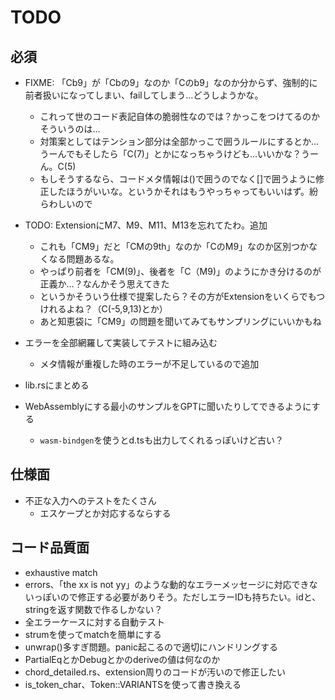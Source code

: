 # TODO

## 必須

- FIXME: 「Cb9」が「Cbの9」なのか「Cのb9」なのか分からず、強制的に前者扱いになってしまい、failしてしまう…どうしようかな。
  - これって世のコード表記自体の脆弱性なのでは？かっこをつけてるのかそういうのは…
  - 対策案としてはテンション部分は全部かっこで囲うルールにするとか…うーんでもそしたら「C(7)」とかになっちゃうけども…いいかな？うーん。C(5)
  - もしそうするなら、コードメタ情報は()で囲うのでなく[]で囲うように修正したほうがいいな。というかそれはもうやっちゃってもいいはず。紛らわしいので

- TODO: ExtensionにM7、M9、M11、M13を忘れてたわ。追加
  - これも「CM9」だと「CMの9th」なのか「CのM9」なのか区別つかなくなる問題あるな。
  - やっぱり前者を「CM(9)」、後者を「C（M9)」のようにかき分けるのが正義か…？なんかそう思えてきた
  - というかそういう仕様で提案したら？その方がExtensionをいくらでもつけれるよね？（C(-5,9,13)とか）
  - あと知恵袋に「CM9」の問題を聞いてみてもサンプリングにいいかもね

- エラーを全部網羅して実装してテストに組み込む
  - メタ情報が重複した時のエラーが不足しているので追加
- lib.rsにまとめる
- WebAssemblyにする最小のサンプルをGPTに聞いたりしてできるようにする
  - `wasm-bindgen`を使うとd.tsも出力してくれるっぽいけど古い？

## 仕様面

- 不正な入力へのテストをたくさん
  - エスケープとか対応するならする

## コード品質面

- exhaustive match
- errors、「the xx is not yy」のような動的なエラーメッセージに対応できないっぽいので修正する必要がありそう。ただしエラーIDも持ちたい。idと、stringを返す関数で作るしかない？
- 全エラーケースに対する自動テスト
- strumを使ってmatchを簡単にする
- unwrap()多すぎ問題。panic起こるので適切にハンドリングする
- PartialEqとかDebugとかのderiveの値は何なのか
- chord_detailed.rs、extension周りのコードが汚いので修正したい
- is_token_char、Token::VARIANTSを使って書き換える

